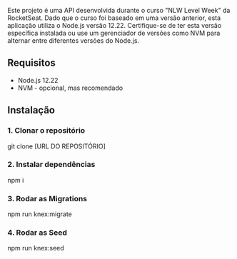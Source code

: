 Este projeto é uma API desenvolvida durante o curso "NLW Level Week" da RocketSeat. Dado que o curso foi baseado em uma versão anterior, esta aplicação utiliza o Node.js versão 12.22. Certifique-se de ter esta versão específica instalada ou use um gerenciador de versões como NVM para alternar entre diferentes versões do Node.js.

## Requisitos

- Node.js 12.22
- NVM - opcional, mas recomendado

## Instalação

### 1. Clonar o repositório
git clone [URL DO REPOSITÓRIO]

### 2. Instalar dependências
npm i

### 3. Rodar as Migrations

npm run knex:migrate

### 4. Rodar as Seed

npm run knex:seed

